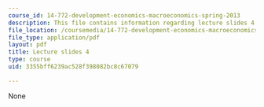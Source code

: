 ```yaml
---
course_id: 14-772-development-economics-macroeconomics-spring-2013
description: This file contains information regarding lecture slides 4.
file_location: /coursemedia/14-772-development-economics-macroeconomics-spring-2013/3355bff6239ac528f398082bc8c67079_MIT14_772S13_lecture4.pdf
file_type: application/pdf
layout: pdf
title: Lecture slides 4
type: course
uid: 3355bff6239ac528f398082bc8c67079

---
```

None